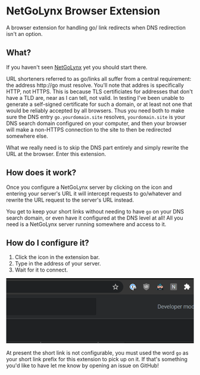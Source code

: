 # NetGoLynx Browser Extension

A browser extension for handling go/ link redirects when DNS redirection isn't an option.

## What?

If you haven't seen [NetGoLynx](https://github.com/Cellivar/NetGoLynx) yet you should start there.

URL shorteners referred to as go/links all suffer from a central requirement: the address http://go must resolve. You'll note that addres is specifically HTTP, not HTTPS. This is because TLS certificiates for addresses that don't have a TLD are, near as I can tell, not valid. In testing I've been unable to generate a self-signed certificate for such a domain, or at least not one that would be reliably accepted by all browsers. Thus you need both to make sure the DNS entry `go.yourdomain.site` resolves, `yourdomain.site` is your DNS search domain configured on your computer, and then your browser will make a non-HTTPS connection to the site to then be redirected somewhere else.

What we really need is to skip the DNS part entirely and simply rewrite the URL at the browser. Enter this extension.

## How does it work?

Once you configure a NetGoLynx server by clicking on the icon and entering your server's URL it will intercept requests to go/whatever and rewrite the URL request to the server's URL instead.

You get to keep your short links without needing to have `go` on your DNS search domain, or even have it configured at the DNS level at all! All you need is a NetGoLynx server running somewhere and access to it.

## How do I configure it?

1. Click the icon in the extension bar.
2. Type in the address of your server.
3. Wait for it to connect.

![Gif of inputtin the server url into the extension](docs/config_example.gif)

At present the short link is not configurable, you must used the word `go` as your short link prefix for this extension to pick up on it. If that's something you'd like to have let me know by opening an issue on GitHub!
